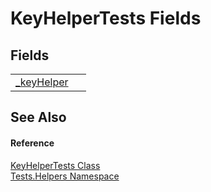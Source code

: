 # KeyHelperTests Fields




## Fields
<table>
<tr>
<td><a href="F_Tests_Helpers_KeyHelperTests__keyHelper.md">_keyHelper</a></td>
<td> </td></tr>
</table>

## See Also


#### Reference
<a href="T_Tests_Helpers_KeyHelperTests.md">KeyHelperTests Class</a>  
<a href="N_Tests_Helpers.md">Tests.Helpers Namespace</a>  
